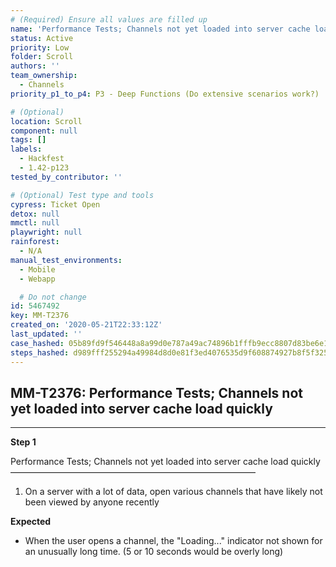 ```yaml
---
# (Required) Ensure all values are filled up
name: 'Performance Tests; Channels not yet loaded into server cache load quickly'
status: Active
priority: Low
folder: Scroll
authors: ''
team_ownership:
  - Channels
priority_p1_to_p4: P3 - Deep Functions (Do extensive scenarios work?)

# (Optional)
location: Scroll
component: null
tags: []
labels:
  - Hackfest
  - 1.42-p123
tested_by_contributor: ''

# (Optional) Test type and tools
cypress: Ticket Open
detox: null
mmctl: null
playwright: null
rainforest:
  - N/A
manual_test_environments:
  - Mobile
  - Webapp

  # Do not change
id: 5467492
key: MM-T2376
created_on: '2020-05-21T22:33:12Z'
last_updated: ''
case_hashed: 05b89fd9f546448a8a99d0e787a49ac74896b1fffb9ecc8807d83be6e18e27ac4f2ce7d930d23f30bd5a47ebac2c1d42
steps_hashed: d989fff255294a49984d8d0e81f3ed4076535d9f608874927b8f5f325c92cf81f1ec657657520ab669f8d0f0adccad81
---
```


<!-- (Auto-generated) Based on frontmatter's "key" and "name" -->

## MM-T2376: Performance Tests; Channels not yet loaded into server cache load quickly

---

**Step 1**

Performance Tests; Channels not yet loaded into server cache load quickly\
————————————————————————————

1. On a server with a lot of data, open various channels that have likely not been viewed by anyone recently

**Expected**

- When the user opens a channel, the "Loading..." indicator not shown for an unusually long time. (5 or 10 seconds would be overly long)
